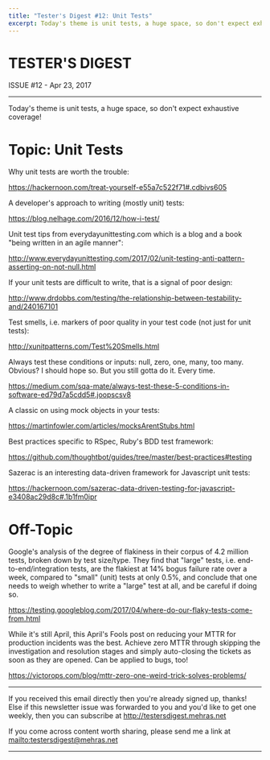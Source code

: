 ```yaml
---
title: "Tester's Digest #12: Unit Tests"
excerpt: Today's theme is unit tests, a huge space, so don't expect exhaustive coverage!
---
```


TESTER'S DIGEST
===============
ISSUE #12 - Apr 23, 2017

---

Today's theme is unit tests, a huge space, so don't expect exhaustive coverage!

Topic: Unit Tests
=================

Why unit tests are worth the trouble:

<https://hackernoon.com/treat-yourself-e55a7c522f71#.cdbivs605>

A developer's approach to writing (mostly unit) tests:

<https://blog.nelhage.com/2016/12/how-i-test/>

Unit test tips from everydayunittesting.com which is a blog and a book "being written in an agile manner":

<http://www.everydayunittesting.com/2017/02/unit-testing-anti-pattern-asserting-on-not-null.html>

If your unit tests are difficult to write, that is a signal of poor design:

<http://www.drdobbs.com/testing/the-relationship-between-testability-and/240167101>

Test smells, i.e. markers of poor quality in your test code (not just for unit tests):

<http://xunitpatterns.com/Test%20Smells.html>

Always test these conditions or inputs: null, zero, one, many, too many. Obvious? I should hope so. But you still gotta do it. Every time.

<https://medium.com/sqa-mate/always-test-these-5-conditions-in-software-ed79d7a5cdd5#.joopscsv8>

A classic on using mock objects in your tests:

<https://martinfowler.com/articles/mocksArentStubs.html>

Best practices specific to RSpec, Ruby's BDD test framework:

<https://github.com/thoughtbot/guides/tree/master/best-practices#testing>

Sazerac is an interesting data-driven framework for Javascript unit tests:

<https://hackernoon.com/sazerac-data-driven-testing-for-javascript-e3408ac29d8c#.1b1fm0ipr>

Off-Topic
=========

Google's analysis of the degree of flakiness in their corpus of 4.2 million tests, broken down by test size/type. They find that "large" tests, i.e. end-to-end/integration tests, are the flakiest at 14% bogus failure rate over a week, compared to "small" (unit) tests at only 0.5%, and conclude that one needs to weigh whether to write a "large" test at all, and be careful if doing so.

<https://testing.googleblog.com/2017/04/where-do-our-flaky-tests-come-from.html>

While it's still April, this April's Fools post on reducing your MTTR for production incidents was the best. Achieve zero MTTR through skipping the investigation and resolution stages and simply auto-closing the tickets as soon as they are opened. Can be applied to bugs, too!

<https://victorops.com/blog/mttr-zero-one-weird-trick-solves-problems/>

---

If you received this email directly then you're already signed up, thanks! Else
if this newsletter issue was forwarded to you and you'd like to get one weekly,
then you can subscribe at <http://testersdigest.mehras.net>

If you come across content worth sharing, please send me a link at
<mailto:testersdigest@mehras.net>

---
